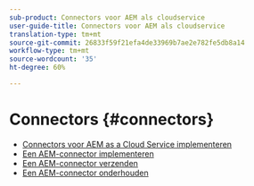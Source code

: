 ```yaml
---
sub-product: Connectors voor AEM als cloudservice
user-guide-title: Connectors voor AEM als cloudservice
translation-type: tm+mt
source-git-commit: 26833f59f21efa4de33969b7ae2e782fe5db8a14
workflow-type: tm+mt
source-wordcount: '35'
ht-degree: 60%

---
```



# Connectors {#connectors}

+ [Connectors voor AEM as a Cloud Service implementeren](/help/connectors/home.md)
+ [Een AEM-connector implementeren](implement.md)
+ [Een AEM-connector verzenden](submit.md)
+ [Een AEM-connector onderhouden](maintain.md)
